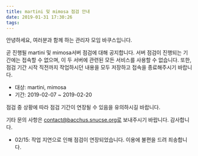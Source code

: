 ```yaml
---
title: martini 밎 mimosa 점검 안내
date: 2019-01-31 17:30:26
tags:
---
```


안녕하세요, 여러분과 함께 하는 관리자 모임 바쿠스입니다.

곧 진행될 martini 및 mimosa서버 점검에 대해 공지합니다. 서버 점검이 진행되는 기간에는 접속할 수 없으며, 이 두 서버에 관련된 모든 서비스를 사용할 수 없습니다. 또한, 점검 기간 시작 직전까지 작업하시던 내용을 모두 저장하고 접속을 종료해주시기 바랍니다.

- 대상: martini, mimosa
- 기간: 2019-02-07 ~ 2019-02-20

점검 중 상황에 따라 점검 기간이 연장될 수 있음을 유의하시길 바랍니다.

기타 문의 사항은 contact@bacchus.snucse.org로 보내주시기 바랍니다. 감사합니다.

- 02/15: 작업 지연으로 인해 점검이 연장되었습니다. 이용에 불편을 드려 죄송합니다.
